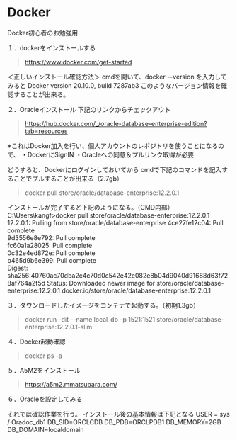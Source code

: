 # Docker
Docker初心者のお勉強用


１．dockerをインストールする
>https://www.docker.com/get-started

＜正しいインストール確認方法＞
cmdを開いて、docker --version を入力してみると
Docker version 20.10.0, build 7287ab3
このようなバージョン情報を確認することが出来る。


２．Oracleインストール
下記のリンクからチェックアウト
>https://hub.docker.com/_/oracle-database-enterprise-edition?tab=resources

※これはDocker加入を行い、個人アカウントのレポジトリを使うことになるので、
・DockerにSignIN
・Oracleへの同意＆プルリンク取得が必要

どうすると、Dockerにログインしておいてから
cmdで下記のコマンドを記入することでプルすることが出来る（2.7gb）
>docker pull store/oracle/database-enterprise:12.2.0.1

インストールが完了すると下記のようになる。（CMD内部）
C:\Users\kangf>docker pull store/oracle/database-enterprise:12.2.0.1
12.2.0.1: Pulling from store/oracle/database-enterprise
4ce27fe12c04: Pull complete                                                                               
9d3556e8e792: Pull complete                                                                               
fc60a1a28025: Pull complete                                                                               
0c32e4ed872e: Pull complete                                                                               
b465d9b6e399: Pull complete                                                                               
Digest: sha256:40760ac70dba2c4c70d0c542e42e082e8b04d9040d91688d63f728af764a2f5d
Status: Downloaded newer image for store/oracle/database-enterprise:12.2.0.1
docker.io/store/oracle/database-enterprise:12.2.0.1

３．ダウンロードしたイメージをコンテナで起動する。（初期1.3gb）
>docker run -dit --name local_db -p 1521:1521 store/oracle/database-enterprise:12.2.0.1-slim

４．Docker起動確認
>docker ps -a

５．A5M2をインストール
>https://a5m2.mmatsubara.com/

６．Oracleを設定してみる



それでは確認作業を行う。
インストール後の基本情報は下記となる
USER = sys / Oradoc_db1
DB_SID=ORCLCDB
DB_PDB=ORCLPDB1
DB_MEMORY=2GB
DB_DOMAIN=localdomain


